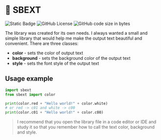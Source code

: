 # 🌈 SBEXT

![Static Badge](https://img.shields.io/badge/if984-SBEXT-SBEXT)
![GitHub License](https://img.shields.io/github/license/if984/SBEXT)
![GitHub code size in bytes](https://img.shields.io/github/languages/code-size/if984/SBEXT)

The library was created for its own needs. I always wanted a small and simple library that would help me make the output text beautiful and convenient. There are three classes:

- **color** - sets the color of output text
- **background** - sets the background color of the output text
- **style** - sets the font style of the output text

## Usage example

```py
import sbext
from sbext import color

print(color.red + "Hello world!" + color.white)
# or red -> c01 and white -> c00
print(color.c01 + "Hello world!" + color.c00)
```

> I recommend that you open the library file in a code editor or IDE and study it so that you remember how to call the text color, background and style.
